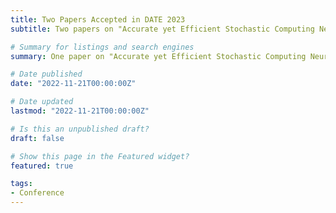 ```yaml
---
title: Two Papers Accepted in DATE 2023
subtitle: Two papers on "Accurate yet Efficient Stochastic Computing Neural Acceleration with High Precision Residual Fusion" and "READ{:} Reliability-Enhanced Accelerator Dataflow Optimization using Critical Input Pattern Reduction" are accpeted by DATE'2023.

# Summary for listings and search engines
summary: One paper on "Accurate yet Efficient Stochastic Computing Neural Acceleration with High Precision Residual Fusion" is accepted by DATE'2023 as a regular paper. One paper on "READ{:} Reliability-Enhanced Accelerator Dataflow Optimization using Critical Input Pattern Reduction" is accpeted as an extended abstract.

# Date published
date: "2022-11-21T00:00:00Z"

# Date updated
lastmod: "2022-11-21T00:00:00Z"

# Is this an unpublished draft?
draft: false

# Show this page in the Featured widget?
featured: true

tags:
- Conference
---
```


